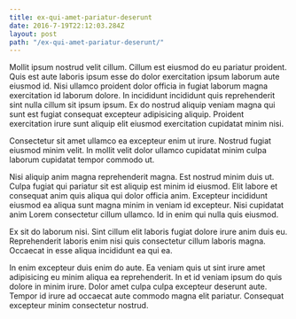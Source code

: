 ```yaml
---
title: ex-qui-amet-pariatur-deserunt
date: 2016-7-19T22:12:03.284Z
layout: post
path: "/ex-qui-amet-pariatur-deserunt/"
---
```


Mollit ipsum nostrud velit cillum. Cillum est eiusmod do eu pariatur proident. Quis est aute laboris ipsum esse do dolor exercitation ipsum laborum aute eiusmod id. Nisi ullamco proident dolor officia in fugiat laborum magna exercitation id laborum dolore. In incididunt incididunt quis reprehenderit sint nulla cillum sit ipsum ipsum. Ex do nostrud aliquip veniam magna qui sunt est fugiat consequat excepteur adipisicing aliquip. Proident exercitation irure sunt aliquip elit eiusmod exercitation cupidatat minim nisi.

Consectetur sit amet ullamco ea excepteur enim ut irure. Nostrud fugiat eiusmod minim velit. In mollit velit dolor ullamco cupidatat minim culpa laborum cupidatat tempor commodo ut.

Nisi aliquip anim magna reprehenderit magna. Est nostrud minim duis ut. Culpa fugiat qui pariatur sit est aliquip est minim id eiusmod. Elit labore et consequat anim quis aliqua qui dolor officia anim. Excepteur incididunt eiusmod ea aliqua sunt magna minim in veniam id excepteur. Nisi cupidatat anim Lorem consectetur cillum ullamco. Id in enim qui nulla quis eiusmod.

Ex sit do laborum nisi. Sint cillum elit laboris fugiat dolore irure anim duis eu. Reprehenderit laboris enim nisi quis consectetur cillum laboris magna. Occaecat in esse aliqua incididunt ea qui ea.

In enim excepteur duis enim do aute. Ea veniam quis ut sint irure amet adipisicing eu minim aliqua ea reprehenderit. In et id veniam ipsum do quis dolore in minim irure. Dolor amet culpa culpa excepteur deserunt aute. Tempor id irure ad occaecat aute commodo magna elit pariatur. Consequat excepteur minim consectetur nostrud.